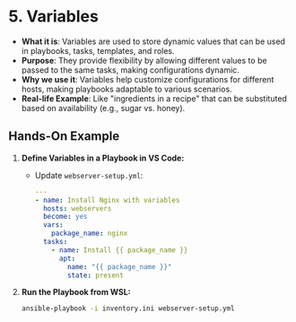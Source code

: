 # 5. **Variables**

- **What it is**: Variables are used to store dynamic values that can be used in playbooks, tasks, templates, and roles.
- **Purpose**: They provide flexibility by allowing different values to be passed to the same tasks, making configurations dynamic.
- **Why we use it**: Variables help customize configurations for different hosts, making playbooks adaptable to various scenarios.
- **Real-life Example**: Like "ingredients in a recipe" that can be substituted based on availability (e.g., sugar vs. honey).

## Hands-On Example

1. **Define Variables in a Playbook in VS Code:**
   - Update `webserver-setup.yml`:

     ```yaml
     ---
     - name: Install Nginx with variables
       hosts: webservers
       become: yes
       vars:
         package_name: nginx
       tasks:
         - name: Install {{ package_name }}
           apt:
             name: "{{ package_name }}"
             state: present
     ```

2. **Run the Playbook from WSL:**

   ```bash
   ansible-playbook -i inventory.ini webserver-setup.yml
   ```
